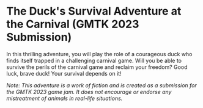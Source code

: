 # The Duck's Survival Adventure at the Carnival (GMTK 2023 Submission)
In this thrilling adventure, you will play the role of a courageous duck who finds itself trapped in a challenging carnival game. Will you be able to survive the perils of the carnival game and reclaim your freedom? Good luck, brave duck! Your survival depends on it!

*Note: This adventure is a work of fiction and is created as a submission for the GMTK 2023 game jam. It does not encourage or endorse any mistreatment of animals in real-life situations.*
